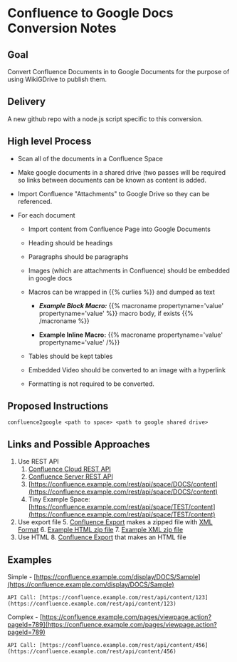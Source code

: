 # Confluence to Google Docs Conversion Notes

## Goal

Convert Confluence Documents in to Google Documents for the purpose of using WikiGDrive to publish them.



## Delivery

A new github repo with a node.js script specific to this conversion.

## High level Process

* Scan all of the documents in a Confluence Space

* Make google documents in a shared drive (two passes will be required so links between documents can be known as content is added.

* Import Confluence "Attachments" to Google Drive so they can be referenced.

* For each document

    * Import content from Confluence Page into Google Documents

    * Heading should be headings

    * Paragraphs should be paragraphs

    * Images (which are attachments in Confluence) should be embedded in google docs

    * Macros can be wrapped in {{% curlies %}} and dumped as text

        * <strong><em>Example Block Macro:</em></strong>   {{% macroname propertyname='value' propertyname='value' %}} macro body, if exists {{% /macroname %}}

        * <strong>Example Inline Macro:</strong> {{% macroname propertyname='value' propertyname='value' /%}}

    * Tables should be kept tables

    * Embedded Video should be converted to an image with a hyperlink

    * Formatting is not required to be converted.



## Proposed Instructions



```
confluence2google <path to space> <path to google shared drive>
```


## Links and Possible Approaches

1. Use REST API
    1. [Confluence Cloud REST API](https://developer.atlassian.com/cloud/confluence/rest/)
    2. [Confluence Server REST API](https://docs.atlassian.com/ConfluenceServer/rest/7.0.3/)
    3. [https://confluence.example.com/rest/api/space/DOCS/content](https://confluence.example.com/rest/api/space/DOCS/content)
    4. Tiny Example Space: [https://confluence.example.com/rest/api/space/TEST/content](https://confluence.example.com/rest/api/space/TEST/content)
2. Use export file
    5. [Confluence Export](https://confluence.atlassian.com/confcloud/import-a-confluence-space-724765531.html) makes a zipped file with [XML Format](https://confluence.atlassian.com/jirakb/xml-format-for-import-export-files-695108230.html)
    6. [Example HTML zip file](https://drive.google.com/open?id=abc)
    7. [Example XML zip file](https://drive.google.com/open?id=abc)
3. Use HTML
    8. [Confluence Export](https://confluence.atlassian.com/confcloud/import-a-confluence-space-724765531.html) that makes an HTML file

## Examples

Simple - [https://confluence.example.com/display/DOCS/Sample](https://confluence.example.com/display/DOCS/Sample)

	API Call: [https://confluence.example.com/rest/api/content/123](https://confluence.example.com/rest/api/content/123)

Complex - [https://confluence.example.com/pages/viewpage.action?pageId=789](https://confluence.example.com/pages/viewpage.action?pageId=789)

	API Call: [https://confluence.example.com/rest/api/content/456](https://confluence.example.com/rest/api/content/456)

